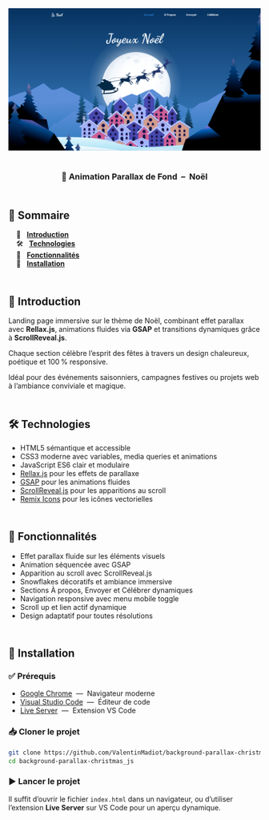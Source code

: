 <div align="center">
  <a href="https://background-parallax-christmas.netlify.app/" target="_blank">
    <img src=".docs/preview.png" alt="Aperçu du projet Christmas Parallax" />
  </a>
  </br></br>
  <h3 align="center">🎄 Animation Parallax de Fond &nbsp;–&nbsp; Noël</h3>
</div>

## <br /> 📌 Sommaire

&nbsp;&nbsp;&nbsp; 🎨 &nbsp; [**Introduction**](#introduction)<br />
&nbsp;&nbsp;&nbsp; 🛠️ &nbsp; [**Technologies**](#technologies)<br />
&nbsp;&nbsp;&nbsp; 🎯 &nbsp; [**Fonctionnalités**](#fonctionnalités)<br />
&nbsp;&nbsp;&nbsp; 🚀 &nbsp; [**Installation**](#installation)<br />

## <br /> <a name="introduction">🎨 Introduction</a>

Landing page immersive sur le thème de Noël, combinant effet parallax avec **Rellax.js**, animations fluides via **GSAP** et transitions dynamiques grâce à **ScrollReveal.js**.

Chaque section célèbre l’esprit des fêtes à travers un design chaleureux, poétique et 100 % responsive.

Idéal pour des événements saisonniers, campagnes festives ou projets web à l’ambiance conviviale et magique.

## <br /> <a name="technologies">🛠️ Technologies</a>

- HTML5 sémantique et accessible
- CSS3 moderne avec variables, media queries et animations
- JavaScript ES6 clair et modulaire
- [Rellax.js](https://dixonandmoe.com/rellax/) pour les effets de parallaxe
- [GSAP](https://greensock.com/gsap/) pour les animations fluides
- [ScrollReveal.js](https://scrollrevealjs.org/) pour les apparitions au scroll
- [Remix Icons](https://remixicon.com/) pour les icônes vectorielles

## <br /> <a name="fonctionnalités">🎯 Fonctionnalités</a>

- Effet parallax fluide sur les éléments visuels
- Animation séquencée avec GSAP
- Apparition au scroll avec ScrollReveal.js
- Snowflakes décoratifs et ambiance immersive
- Sections À propos, Envoyer et Célébrer dynamiques
- Navigation responsive avec menu mobile toggle
- Scroll up et lien actif dynamique
- Design adaptatif pour toutes résolutions

## <br /> <a name="installation">🚀 Installation</a>

### ✅ Prérequis

- [Google Chrome](https://www.google.com/) &nbsp;—&nbsp; Navigateur moderne
- [Visual Studio Code](https://code.visualstudio.com/) &nbsp;—&nbsp; Éditeur de code
- [Live Server](https://marketplace.visualstudio.com/items?itemName=ritwickdey.LiveServer) &nbsp;—&nbsp; Extension VS Code

### 📥 Cloner le projet

```bash
git clone https://github.com/ValentinMadiot/background-parallax-christmas_js
cd background-parallax-christmas_js
```

### ▶️ Lancer le projet

Il suffit d’ouvrir le fichier `index.html` dans un navigateur, ou d’utiliser l’extension **Live Server** sur VS Code pour un aperçu dynamique.
